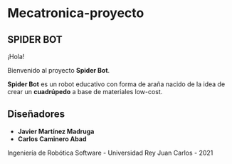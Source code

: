 # Mecatronica-proyecto
## SPIDER BOT
¡Hola!

Bienvenido al proyecto **Spider Bot**.

**Spider Bot** es un robot educativo con forma de araña nacido de la idea de crear un **cuadrúpedo** a base de materiales low-cost.

## Diseñadores
* **Javier Martínez Madruga**  
* **Carlos Caminero Abad**

Ingeniería de Robótica Software - Universidad Rey Juan Carlos - 2021
